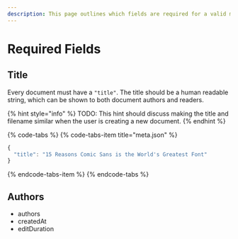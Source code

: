```yaml
---
description: This page outlines which fields are required for a valid meta.json file.
---
```


# Required Fields

## Title

Every document must have a `"title"`. The title should be a human readable string, which can be shown to both document authors and readers. 

{% hint style="info" %}
TODO: This hint should discuss making the title and filename similar when the user is creating a new document.
{% endhint %}

{% code-tabs %}
{% code-tabs-item title="meta.json" %}
```javascript
{
  "title": "15 Reasons Comic Sans is the World's Greatest Font"
}
```
{% endcode-tabs-item %}
{% endcode-tabs %}

## Authors



* authors
* createdAt
* editDuration

